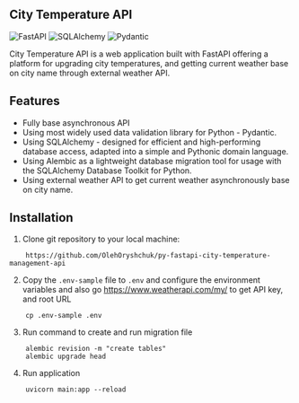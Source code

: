 ## City Temperature API

![FastAPI](https://img.shields.io/badge/FastAPI-0.110.0-brightgreen.svg)
![SQLAlchemy](https://img.shields.io/badge/SQLAlchemy-2.0.28-blue.svg)
![Pydantic](https://img.shields.io/badge/Pydantic-2.6.3-brightgreen.svg)

City Temperature API is a web application built with FastAPI offering a platform
for upgrading city temperatures, and getting current weather base on city name through
external weather API.

## Features
* Fully base asynchronous API
* Using most widely used data validation library for Python - Pydantic.
* Using SQLAlchemy - designed for efficient and high-performing database access, adapted into a simple and Pythonic domain language.
* Using Alembic as a lightweight database migration tool for usage with the SQLAlchemy Database Toolkit for Python.
* Using external weather API to get current weather asynchronously base on city name.

## Installation
1. Clone git repository to your local machine:
```
    https://github.com/OlehOryshchuk/py-fastapi-city-temperature-management-api
```
2. Copy the `.env-sample` file to `.env` and configure the environment variables
    and also go https://www.weatherapi.com/my/ to get API key, and root URL
```
    cp .env-sample .env
```
3. Run command to create and run migration file
```
    alembic revision -m "create tables"
    alembic upgrade head
```
4. Run application
```
    uvicorn main:app --reload
```
